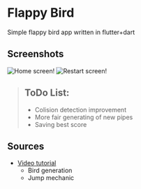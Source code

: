 # Flappy Bird

Simple flappy bird app written in flutter+dart

## Screenshots
![Home screen!](/ss/start.png=300px "Home screen")
![Restart screen!](/ss/restart.png=300px "Restart screen")

>## ToDo List:
>- Colision detection improvement
>- More fair generating of new pipes
>- Saving best score

## Sources
- [Video tutorial](https://www.youtube.com/watch?v=vgmVPpFP0fI)
  - Bird generation
  - Jump mechanic
